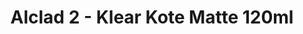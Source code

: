 ---
layout: product
title: "Alclad 2 - Klear Kote Matte 120ml"
price: "TBA" 
desc: "Metalizer boja"
img_path: "/assets/img/ALC313.webp"
brand: "N/A"
available: false
special_offer: false
new: false
soon: false
cat: "040000"
subcat: "040300"
subsubcat: "0N/A"
sifra: "ALC313"
popular: false
---